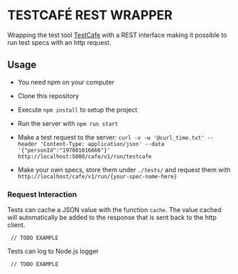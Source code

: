 # TESTCAFÉ REST WRAPPER

Wrapping the test tool [TestCafe](https://devexpress.github.io/testcafe/) with a REST interface making it possible to run test specs with an http request.

## Usage

- You need npm on your computer

- Clone this repository

- Execute `npm install` to setup the project

- Run the server with `npm run start` 

- Make a test request to the server: 
    `curl -v -w '@curl_time.txt' --header 'Content-Type: application/json' --data '{"personId":"197001016666"}' http://localhost:5000/cafe/v1/run/testcafe`

- Make your own specs, store them under `./tests/` and request them with `http://localhost/cafe/v1/run/{your-spec-name-here}`

### Request Interaction

Tests can cache a JSON value with the function `cache`. The value cached will automatically be added to the response that is sent back to the http client.

     // TODO EXAMPLE

Tests can log to Node.js logger

     // TODO EXAMPLE


